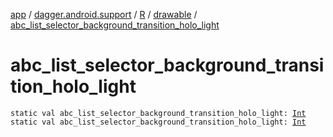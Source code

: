 [app](../../../index.md) / [dagger.android.support](../../index.md) / [R](../index.md) / [drawable](index.md) / [abc_list_selector_background_transition_holo_light](./abc_list_selector_background_transition_holo_light.md)

# abc_list_selector_background_transition_holo_light

`static val abc_list_selector_background_transition_holo_light: `[`Int`](https://kotlinlang.org/api/latest/jvm/stdlib/kotlin/-int/index.html)
`static val abc_list_selector_background_transition_holo_light: `[`Int`](https://kotlinlang.org/api/latest/jvm/stdlib/kotlin/-int/index.html)
